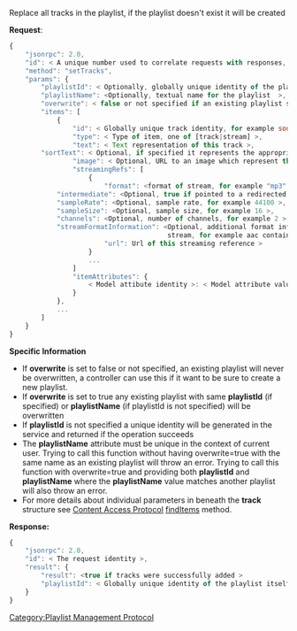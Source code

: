 Replace all tracks in the playlist, if the playlist doesn't exist it
will be created

**Request**:

``` javascript
{
    "jsonrpc": 2.0,
    "id": < A unique number used to correlate requests with responses, see JSON-RPC specification for more information >,
    "method": "setTracks",
    "params": {
        "playlistId": < Optionally, globally unique identity of the playlist >,
        "playlistName": <Optionally, textual name for the playlist  >,
        "overwrite": < false or not specified if an existing playlist should not be overwritten >
        "items": [
            {
                "id": < Globally unique track identity, for example soundcloud:track:somenicetrack >,
                "type": < Type of item, one of [track|stream] >,
                "text": < Text representation of this track >,
        "sortText": < Optional, if specified it represents the appropriate sorting order >,
                "image": < Optional, URL to an image which represent this item >
                "streamingRefs": [
                    {
                        "format": <format of stream, for example "mp3" >,
            "intermediate": <Optional, true if pointed to a redirected stream >,
            "sampleRate": <Optional, sample rate, for example 44100 >,
            "sampleSize": <Optional, sample size, for example 16 >,
            "channels": <Optional, number of channels, for example 2 >,
            "streamFormatInformation": <Optional, additional format information about the
                                        stream, for example aac container type >
                        "url": Url of this streaming reference >
                    }
                    ...
                ]
                "itemAttributes": {
                    < Model attibute identity >: < Model attribute value >
                }
            },
            ...
        ]
    }
}
```

**Specific Information**

  - If **overwrite** is set to false or not specified, an existing
    playlist will never be overwritten, a controller can use this if it
    want to be sure to create a new playlist.
  - If **overwrite** is set to true any existing playlist with same
    **playlistId** (if specified) or **playlistName** (if playlistId is
    not specified) will be overwritten
  - If **playlistId** is not specified a unique identity will be
    generated in the service and returned if the operation succeeds
  - The **playlistName** attribute must be unique in the context of
    current user. Trying to call this function without having
    overwrite=true with the same name as an existing playlist will throw
    an error. Trying to call this function with overwrite=true and
    providing both **playlistId** and **playlistName** where the
    **playlistName** value matches another playlist will also throw an
    error.
  - For more details about individual parameters in beneath the
    **track** structure see [Content Access
    Protocol](../Content_Access_Protocol "wikilink")
    [findItems](../Content_Access_Protocol/findItems "wikilink")
    method.

**Response:**

``` javascript
{
    "jsonrpc": 2.0,
    "id": < The request identity >,
    "result": {
        "result": <true if tracks were successfully added >
        "playlistId": < Globally unique identity of the playlist itself >,
    }
}
```

[Category:Playlist Management
Protocol](Category:Playlist_Management_Protocol "wikilink")
